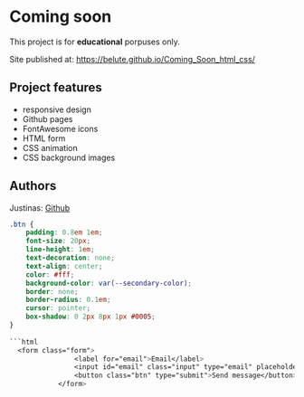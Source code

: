 

# Coming soon



This project is for **educational** porpuses only. 

Site published at: https://belute.github.io/Coming_Soon_html_css/



## Project features

-   responsive design
-   Github pages
-   FontAwesome icons
-   HTML form
-   CSS animation
-   CSS background images

## Authors

Justinas: [Github](https://github.com/belute)


```css
.btn {
    padding: 0.8em 1em;
    font-size: 20px;
    line-height: 1em;
    text-decoration: none;
    text-align: center;
    color: #fff;
    background-color: var(--secondary-color);
    border: none;
    border-radius: 0.1em;
    cursor: pointer;
    box-shadow: 0 2px 8px 1px #0005;
}
 
```html
  <form class="form">
                <label for="email">Email</label>
                <input id="email" class="input" type="email" placeholder="Email" required autocomplete="email" value="">
                <button class="btn" type="submit">Send message</button>
            </form>
            
```
